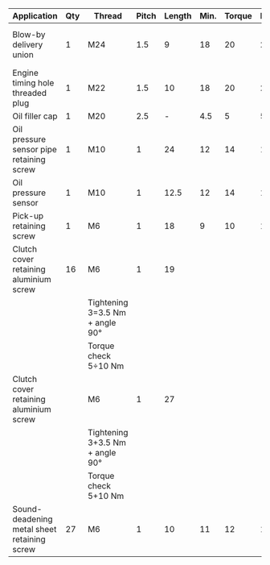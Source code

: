 
|Application                                                                 |Qty|Thread      |Pitch                                                |Length                            |Min.|Torque                            |Max.                                |Notes                              |
|----------------------------------------------------------------------------|---|------------|-----------------------------------------------------|----------------------------------|----|----------------------------------|------------------------------------|-----------------------------------|
|Blow-by delivery union                                                      |1  |M24         |1.5                                                  |9                                 |18  |20                                |22                                  |ЗM 2353 pre-applied                |
|Engine timing hole threaded plug                                            |1  |M22         |1.5                                                  |10                                |18  |20                                |22                                  |LOCK 2                             |
|Oil filler cap                                                              |1  |M20         |2.5                                                  |-                                 |4.5 |5                                 |5.5                                 |                                   |
|Oil pressure sensor pipe retaining screw                                    |1  |M10         |1                                                    |24                                |12  |14                                |16                                  |                                   |
|Oil pressure sensor                                                         |1  |M10         |1                                                    |12.5                              |12  |14                                |16                                  |                                   |
|Pick-up retaining screw                                                     |1  |M6          |1                                                    |18                                |9   |10                                |11                                  |                                   |
|Clutch cover retaining aluminium screw                                      |16 |M6          |1                                                    |19                                |    |                                  |                                    |                                   |
|                                                                            |   |Tightening 3=3.5 Nm + angle 90°|                                                     |                                  |    |                                  |                                    |                                   |
|                                                                            |   |Torque check 5÷10 Nm|                                                     |                                  |    |                                  |                                    |                                   |
|Clutch cover retaining aluminium screw                                      |   |M6          |1                                                    |27                                |    |                                  |                                    |                                   |
|                                                                            |   |Tightening 3+3.5 Nm + angle 90°|                                                     |                                  |    |                                  |                                    |                                   |
|                                                                            |   |Torque check 5+10 Nm|                                                     |                                  |    |                                  |                                    |                                   |
|Sound-deadening metal sheet retaining screw                                 |27 |M6          |1                                                    |10                                |11  |12                                |13                                  |LOCK 2 pre-applied                 |
